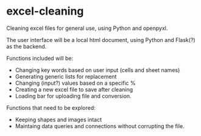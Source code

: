 # excel-cleaning
Cleaning excel files for general use, using Python and openpyxl.

The user interface will be a local html document, using Python and Flask(?) as the backend. 

Functions included will be:
- Changing key words based on user input (cells and sheet names)
- Generating generic lists for replacement
- Changing (input?) values based on a specific %
- Creating a new excel file to save after cleaning
- Loading bar for uploading file and conversion.

Functions that need to be explored:
- Keeping shapes and images intact
- Maintaing data queries and connections without corrupting the file.
